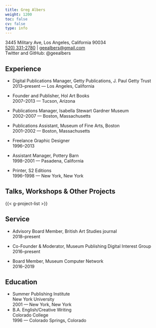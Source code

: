```yaml
---
title: Greg Albers
weight: 1200
toc: false
cv: false
type: info
---
```


<!-- [*Download PDF*](/downloads/geealbers_cv.pdf) -->

3445 Military Ave, Los Angeles, California 90034<br />
<a href="tel:+15203312780">520) 331-2780</a> | geealbers@gmail.com<br />
Twitter and GitHub: @geealbers<br />

## Experience

- Digital Publications Manager, Getty Publications, J. Paul Getty Trust<br />
  2013–present — Los Angeles, California

- Founder and Publisher, Hol Art Books<br />
  2007–2013 — Tucson, Arizona

- Publications Manager, Isabella Stewart Gardner Museum<br />
  2002–2007 — Boston, Massachusetts

- Publications Assistant, Museum of Fine Arts, Boston<br />
  2001–2002 — Boston, Massachusetts

- Freelance Graphic Designer<br />
  1996–2013

- Assistant Manager, Pottery Barn<br />
  1998–2001 — Pasadena, California

- Printer, S2 Editions<br />
  1996–1998 — New York, New York 

## Talks, Workshops & Other Projects

{{< g-project-list >}}

## Service

- Advisory Board Member, British Art Studies journal<br />
  2018–present
  
- Co-Founder & Moderator, Museum Publishing Digital Interest Group<br />
  2016–present
  
- Board Member, Museum Computer Network<br />
  2016–2019

## Education

- Summer Publishing Institute<br />
  New York University<br />
  2001 — New York, New York
- B.A. English/Creative Writing<br />
  Colorado College<br />
  1996 — Colorado Springs, Colorado 
